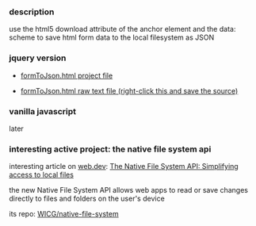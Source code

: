 ### description
use the html5 download attribute of the anchor element and the data: scheme to save html form data to the local filesystem as JSON

### jquery version

* [formToJson.html project file](https://github.com/0x90909090/browserSaveFile/blob/master/formToJson.html)

* [formToJson.html raw text file (right-click this and save the source)](https://raw.githubusercontent.com/0x90909090/browserSaveFile/master/formToJson.html)

### vanilla javascript
later

### interesting active project: the native file system api

interesting article on [web.dev](https://web.dev): [The Native File System API: Simplifying access to local files](https://web.dev/native-file-system/)

the new Native File System API allows web apps to read or save changes directly to files and folders on the user's device

its repo: [WICG/native-file-system](https://github.com/WICG/native-file-system)
